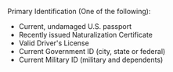 Primary Identification (One of the following):

* Current, undamaged U.S. passport
* Recently issued Naturalization Certificate
* Valid Driver's License
* Current Government ID (city, state or federal)
* Current Military ID (military and dependents)

